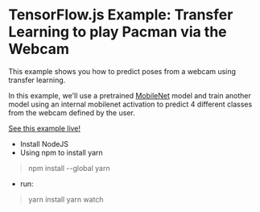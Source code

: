 # TensorFlow.js Example: Transfer Learning to play Pacman via the Webcam

This example shows you how to predict poses from a webcam using transfer
learning.

In this example, we'll use a pretrained [MobileNet](https://github.com/tensorflow/tfjs-examples/tree/master/mobilenet) model and train another model
using an internal mobilenet activation to predict 4 different classes from the
webcam defined by the user.

[See this example live!](https://storage.googleapis.com/tfjs-examples/webcam-transfer-learning/dist/index.html)

- Install NodeJS
- Using npm to install yarn
> npm install --global yarn
- run:
> yarn install
> yarn watch